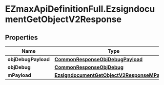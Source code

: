 # EZmaxApiDefinitionFull.EzsigndocumentGetObjectV2Response

## Properties

Name | Type | Description | Notes
------------ | ------------- | ------------- | -------------
**objDebugPayload** | [**CommonResponseObjDebugPayload**](CommonResponseObjDebugPayload.md) |  | 
**objDebug** | [**CommonResponseObjDebug**](CommonResponseObjDebug.md) |  | [optional] 
**mPayload** | [**EzsigndocumentGetObjectV2ResponseMPayload**](EzsigndocumentGetObjectV2ResponseMPayload.md) |  | 


